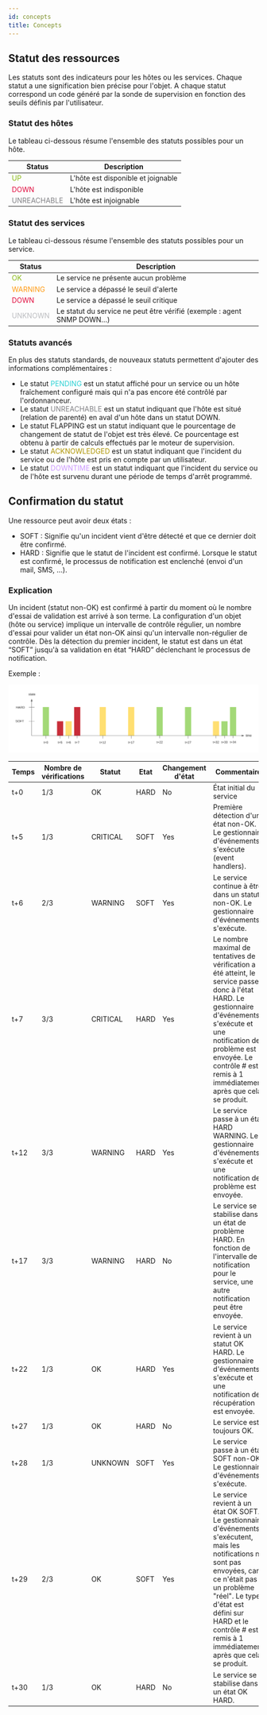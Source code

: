 ```yaml
---
id: concepts
title: Concepts
---
```


## Statut des ressources

Les statuts sont des indicateurs pour les hôtes ou les services. Chaque
statut a une signification bien précise pour l'objet. A chaque statut
correspond un code généré par la sonde de supervision en fonction des
seuils définis par l'utilisateur.

### Statut des hôtes

Le tableau ci-dessous résume l'ensemble des statuts possibles pour un hôte.

| Status                                         | Description                        |
|------------------------------------------------|------------------------------------|
| <span style="color:#88b917">UP</span>          | L'hôte est disponible et joignable |
| <span style="color:#e00b3d">DOWN</span>        | L'hôte est indisponible            |
| <span style="color:#818185">UNREACHABLE</span> | L'hôte est injoignable             |

### Statut des services

Le tableau ci-dessous résume l'ensemble des statuts possibles pour un service.

| Status                                     | Description                                                            |
|--------------------------------------------|------------------------------------------------------------------------|
| <span style="color:#88b917">OK</span>      | Le service ne présente aucun problème                                  |
| <span style="color:#ff9a13">WARNING</span> | Le service a dépassé le seuil d'alerte                                 |
| <span style="color:#e00b3d">DOWN</span>    | Le service a dépassé le seuil critique                                 |
| <span style="color:#bcbdc0">UNKNOWN</span> | Le statut du service ne peut être vérifié (exemple : agent SNMP DOWN…) |

### Statuts avancés

En plus des statuts standards, de nouveaux statuts permettent d'ajouter
des informations complémentaires :

-   Le statut <span style="color:#2ad1d4">PENDING</span> est un statut
    affiché pour un service ou un hôte fraîchement configuré mais qui
    n'a pas encore été contrôlé par l'ordonnanceur.
-   Le statut <span style="color:#818185">UNREACHABLE</span> est un
    statut indiquant que l'hôte est situé (relation de parenté) en aval
    d'un hôte dans un statut DOWN.
-   Le statut FLAPPING est un statut indiquant que le pourcentage de
    changement de statut de l'objet est très élevé. Ce pourcentage est
    obtenu à partir de calculs effectués par le moteur de supervision.
-   Le statut <span style="color:#ae9500">ACKNOWLEDGED</span> est un
    statut indiquant que l'incident du service ou de l'hôte est pris en
    compte par un utilisateur.
-   Le statut <span style="color:#cc99ff">DOWNTIME</span> est un statut
    indiquant que l'incident du service ou de l'hôte est survenu durant
    une période de temps d'arrêt programmé.

## Confirmation du statut

Une ressource peut avoir deux états :

-   SOFT : Signifie qu'un incident vient d'être détecté et que ce
    dernier doit être confirmé.
-   HARD : Signifie que le statut de l'incident est confirmé. Lorsque le
    statut est confirmé, le processus de notification est enclenché
    (envoi d'un mail, SMS, …).

### Explication

Un incident (statut non-OK) est confirmé à partir du moment où le nombre
d'essai de validation est arrivé à son terme. La configuration d'un
objet (hôte ou service) implique un intervalle de contrôle régulier, un
nombre d'essai pour valider un état non-OK ainsi qu'un intervalle
non-régulier de contrôle. Dès la détection du premier incident, le
statut est dans un état “SOFT” jusqu'à sa validation en état “HARD”
déclenchant le processus de notification.

Exemple :

![image](../assets/configuration/soft_hard_states.png)

| Temps | Nombre de vérifications | Statut   | Etat | Changement d'état | Commentaire                                                                                                                                                                                                                                                                    |
|-------|-------------------------|----------|------|-------------------|--------------------------------------------------------------------------------------------------------------------------------------------------------------------------------------------------------------------------------------------------------------------------------|
| t+0   | 1/3                     | OK       | HARD | No                | État initial du service                                                                                                                                                                                                                                                        |
| t+5   | 1/3                     | CRITICAL | SOFT | Yes               | Première détection d'un état non-OK. Le gestionnaire d'événements s'exécute (event handlers).                                                                                                                                                                                  |
| t+6   | 2/3                     | WARNING  | SOFT | Yes               | Le service continue à être dans un statut non-OK. Le gestionnaire d'événements s'exécute.                                                                                                                                                                                      |
| t+7   | 3/3                     | CRITICAL | HARD | Yes               | Le nombre maximal de tentatives de vérification a été atteint, le service passe donc à l'état HARD. Le gestionnaire d'événements s'exécute et une notification de problème est envoyée. Le contrôle # est remis à 1 immédiatement après que cela se produit.                   |
| t+12  | 3/3                     | WARNING  | HARD | Yes               | Le service passe à un état HARD WARNING. Le gestionnaire d'événements s'exécute et une notification de problème est envoyée.                                                                                                                                                   |
| t+17  | 3/3                     | WARNING  | HARD | No                | Le service se stabilise dans un état de problème HARD. En fonction de l'intervalle de notification pour le service, une autre notification peut être envoyée.                                                                                                                  |
| t+22  | 1/3                     | OK       | HARD | Yes               | Le service revient à un statut OK HARD. Le gestionnaire d'événements s'exécute et une notification de récupération est envoyée.                                                                                                                                                |
| t+27  | 1/3                     | OK       | HARD | No                | Le service est toujours OK.                                                                                                                                                                                                                                                    |
| t+28  | 1/3                     | UNKNOWN  | SOFT | Yes               | Le service passe à un état SOFT non-OK. Le gestionnaire d'événements s'exécute.                                                                                                                                                                                                |
| t+29  | 2/3                     | OK       | SOFT | Yes               | Le service revient à un état OK SOFT. Le gestionnaire d'événements s'exécutent, mais les notifications ne sont pas envoyées, car ce n'était pas un problème "réel". Le type d'état est défini sur HARD et le contrôle # est remis à 1 immédiatement après que cela se produit. |
| t+30  | 1/3                     | OK       | HARD | No                | Le service se stabilise dans un état OK HARD.                                                                                                                                                                                                                                  |